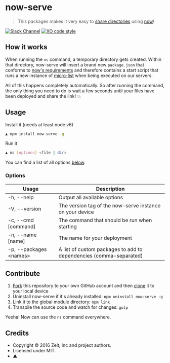 # now-serve

> This packages makes it very easy to [share directories](https://zeit.co/blog/serve-it-now) using [now](https://zeit.co/now)!

[![Slack Channel](https://zeit-slackin.now.sh/badge.svg)](https://zeit.chat/)
[![XO code style](https://img.shields.io/badge/code_style-XO-5ed9c7.svg)](https://github.com/sindresorhus/xo)

## How it works

When running the `ns` command, a temporary directory gets created. Within that directory, now-serve will insert a brand new `package.json` that conforms to [now's requirements](https://zeit.co/now#get-started) and therefore contains a start script that runs a new instance of [micro-list](https://github.com/zeit/micro-list) when being executed on our servers.

All of this happens completely automatically. So after running the command, the only thing you need to do is wait a few seconds until your files have been deployed and share the link! :boom:

## Usage

Install it (needs at least node v6)

```bash
▲ npm install now-serve -g
```

Run it

```bash
▲ ns [options] <file | dir>
```

You can find a list of all options [below](#options).

### Options

| Usage                  | Description |
| ---------------------- | ----------- |
| -h, --help             | Output all available options |
| -V, --version          | The version tag of the now-serve instance on your device |
| -c, --cmd [command]    | The command that should be run when starting |
| -n, --name [name]    | The name for your deployment |
| -p, --packages &#60;names&#62; | A list of custom packages to add to dependencies (comma-separated) |

## Contribute

1. [Fork](https://help.github.com/articles/fork-a-repo/) this repository to your own GitHub account and then [clone](https://help.github.com/articles/cloning-a-repository/) it to your local device
2. Uninstall now-serve if it's already installed: `npm uninstall now-serve -g`
3. Link it to the global module directory: `npm link`
4. Transpile the source code and watch for changes: `gulp`

Yeeha! Now can use the `ns` command everywhere.

## Credits

- Copyright © 2016 Zeit, Inc and project authors.
- Licensed under MIT.
- ▲

